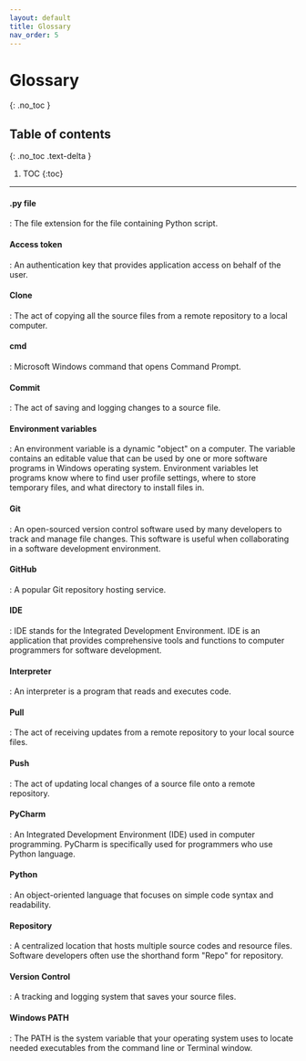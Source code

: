 ```yaml
---
layout: default
title: Glossary
nav_order: 5
---
```


# Glossary
{: .no_toc }

## Table of contents
{: .no_toc .text-delta }

1. TOC
{:toc}

---

#### .py file
: The file extension for the file containing Python script.

#### Access token
: An authentication key that provides application access on behalf of the user.

#### Clone
: The act of copying all the source files from a remote repository to a local computer.

#### cmd
: Microsoft Windows command that opens Command Prompt.

#### Commit
: The act of saving and logging changes to a source file.

#### Environment variables
: An environment variable is a dynamic "object" on a computer. The variable contains an editable value that can be used by one or more software programs in Windows operating system. Environment variables let programs know where to find user profile settings, where to store temporary files, and what directory to install files in.

#### Git
: An open-sourced version control software used by many developers to track and manage file changes. This software is useful when collaborating in a software development environment.

#### GitHub
: A popular Git repository hosting service.

#### IDE
: IDE stands for the Integrated Development Environment. IDE is an application that provides comprehensive tools and functions to computer programmers for software development.

#### Interpreter
:  An interpreter is a program that reads and executes code.

#### Pull
: The act of receiving updates from a remote repository to your local source files.

#### Push
: The act of updating local changes of a source file onto a remote repository.

#### PyCharm
: An Integrated Development Environment (IDE) used in computer programming. PyCharm is specifically used for programmers who use Python language.

#### Python
: An object-oriented language that focuses on simple code syntax and readability. 

#### Repository
: A centralized location that hosts multiple source codes and resource files. Software developers often use the shorthand form "Repo" for repository.

#### Version Control
: A tracking and logging system that saves your source files.

#### Windows PATH
: The PATH is the system variable that your operating system uses to locate needed executables from the command line or Terminal window.
